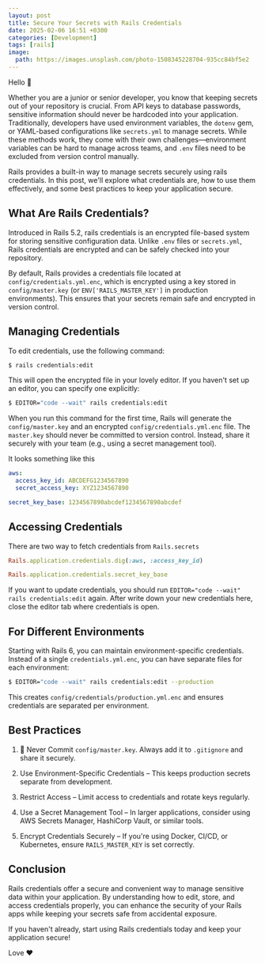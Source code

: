 ```yaml
---
layout: post
title: Secure Your Secrets with Rails Credentials
date: 2025-02-06 16:51 +0300
categories: [Development]
tags: [rails]
image:
  path: https://images.unsplash.com/photo-1508345228704-935cc84bf5e2
---
```

Hello 👋

Whether you are a junior or senior developer, you know that keeping secrets out of your repository is crucial. From API keys to database passwords, sensitive information should never be hardcoded into your application. Traditionally, developers have used environment variables, the `dotenv` gem, or YAML-based configurations like `secrets.yml` to manage secrets. While these methods work, they come with their own challenges—environment variables can be hard to manage across teams, and `.env` files need to be excluded from version control manually.

Rails provides a built-in way to manage secrets securely using rails credentials. In this post, we'll explore what credentials are, how to use them effectively, and some best practices to keep your application secure.

## What Are Rails Credentials?
Introduced in Rails 5.2, rails credentials is an encrypted file-based system for storing sensitive configuration data. Unlike `.env` files or `secrets.yml`, Rails credentials are encrypted and can be safely checked into your repository.

By default, Rails provides a credentials file located at `config/credentials.yml.enc`, which is encrypted using a key stored in `config/master.key` (or `ENV['RAILS_MASTER_KEY']` in production environments). This ensures that your secrets remain safe and encrypted in version control.

## Managing Credentials
To edit credentials, use the following command:

```bash
$ rails credentials:edit
```

This will open the encrypted file in your lovely editor. If you haven't set up an editor, you can specify one explicitly:

```bash
$ EDITOR="code --wait" rails credentials:edit
```

When you run this command for the first time, Rails will generate the `config/master.key` and an encrypted `config/credentials.yml.enc` file. The `master.key` should never be committed to version control. Instead, share it securely with your team (e.g., using a secret management tool).

It looks something like this

```yaml
aws:
  access_key_id: ABCDEFG1234567890
  secret_access_key: XYZ1234567890

secret_key_base: 1234567890abcdef1234567890abcdef
```

## Accessing Credentials
There are two way to fetch credentials from `Rails.secrets`

```ruby
Rails.application.credentials.dig(:aws, :access_key_id)
```

```ruby
Rails.application.credentials.secret_key_base
```

If you want to update credentials, you should run `EDITOR="code --wait" rails credentials:edit` again. After write down your new credentials here, close the editor tab where credentials is open.

## For Different Environments
Starting with Rails 6, you can maintain environment-specific credentials. Instead of a single `credentials.yml.enc`, you can have separate files for each environment:

```bash
$ EDITOR="code --wait" rails credentials:edit --production
```
This creates `config/credentials/production.yml.enc` and ensures credentials are separated per environment.

## Best Practices

1. 🚨 Never Commit `config/master.key`. Always add it to `.gitignore` and share it securely.

2. Use Environment-Specific Credentials – This keeps production secrets separate from development.

3. Restrict Access – Limit access to credentials and rotate keys regularly.

4. Use a Secret Management Tool – In larger applications, consider using AWS Secrets Manager, HashiCorp Vault, or similar tools.

5. Encrypt Credentials Securely – If you're using Docker, CI/CD, or Kubernetes, ensure `RAILS_MASTER_KEY` is set correctly.

## Conclusion
Rails credentials offer a secure and convenient way to manage sensitive data within your application. By understanding how to edit, store, and access credentials properly, you can enhance the security of your Rails apps while keeping your secrets safe from accidental exposure.

If you haven't already, start using Rails credentials today and keep your application secure!

Love ❤️
